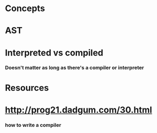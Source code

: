 # Concepts
# AST
# Interpreted vs compiled
### Doesn't matter as long as  there's a compiler or interpreter
# Resources
# http://prog21.dadgum.com/30.html
### how to write a compiler
